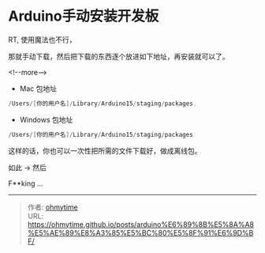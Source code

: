 # Arduino手动安装开发板


RT, 使用魔法也不行，

那就手动下载，然后把下载的东西逐个放进如下地址，再安装就可以了。

&lt;!--more--&gt;

- Mac 包地址

``` c
/Users/[你的用户名]/Library/Arduino15/staging/packages
```
- Windows 包地址
``` c
/Users/[你的用户名]/Library/Arduino15/staging/packages
```

这样的话，你也可以一次性把所需的文件下载好，做成离线包。

如此 → 然后

F**king ...


---

> 作者: [ohmytime](ohmytime.github.io)  
> URL: https://ohmytime.github.io/posts/arduino%E6%89%8B%E5%8A%A8%E5%AE%89%E8%A3%85%E5%BC%80%E5%8F%91%E6%9D%BF/  

